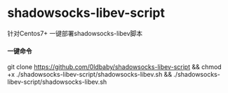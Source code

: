 # shadowsocks-libev-script
针对Centos7+ 一键部署shadowsocks-libev脚本
#### 一键命令
git clone https://github.com/0ldbaby/shadowsocks-libev-script && chmod +x ./shadowsocks-libev-script/shadowsocks-libev.sh && ./shadowsocks-libev-script/shadowsocks-libev.sh
